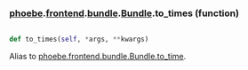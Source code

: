### [phoebe](phoebe.md).[frontend](phoebe.frontend.md).[bundle](phoebe.frontend.bundle.md).[Bundle](phoebe.frontend.bundle.Bundle.md).to_times (function)


```py

def to_times(self, *args, **kwargs)

```



Alias to [phoebe.frontend.bundle.Bundle.to_time](phoebe.frontend.bundle.Bundle.to_time.md).

